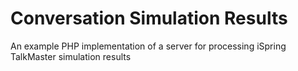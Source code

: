 # Conversation Simulation Results
An example PHP implementation of a server for processing iSpring TalkMaster simulation results